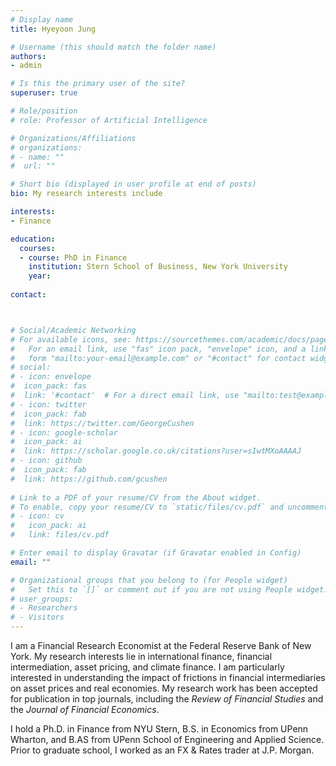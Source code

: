 ```yaml
---
# Display name
title: Hyeyoon Jung

# Username (this should match the folder name)
authors:
- admin

# Is this the primary user of the site?
superuser: true

# Role/position
# role: Professor of Artificial Intelligence

# Organizations/Affiliations
# organizations:
# - name: ""
#  url: ""

# Short bio (displayed in user profile at end of posts)
bio: My research interests include  

interests:
- Finance

education:
  courses:
  - course: PhD in Finance
    institution: Stern School of Business, New York University
    year: 
    
contact:



# Social/Academic Networking
# For available icons, see: https://sourcethemes.com/academic/docs/page-builder/#icons
#   For an email link, use "fas" icon pack, "envelope" icon, and a link in the
#   form "mailto:your-email@example.com" or "#contact" for contact widget.
# social:
# - icon: envelope
#  icon_pack: fas
#  link: '#contact'  # For a direct email link, use "mailto:test@example.org".
# - icon: twitter
#  icon_pack: fab
#  link: https://twitter.com/GeorgeCushen
# - icon: google-scholar
#  icon_pack: ai
#  link: https://scholar.google.co.uk/citations?user=sIwtMXoAAAAJ
# - icon: github
#  icon_pack: fab
#  link: https://github.com/gcushen
  
# Link to a PDF of your resume/CV from the About widget.
# To enable, copy your resume/CV to `static/files/cv.pdf` and uncomment the lines below.
# - icon: cv
#   icon_pack: ai
#   link: files/cv.pdf

# Enter email to display Gravatar (if Gravatar enabled in Config)
email: ""

# Organizational groups that you belong to (for People widget)
#   Set this to `[]` or comment out if you are not using People widget.
# user_groups:
# - Researchers
# - Visitors
---
```


I am a Financial Research Economist at the Federal Reserve Bank of New York.
My research interests lie in international finance, financial intermediation, asset pricing, and climate finance. I am particularly interested in understanding the impact of frictions in financial intermediaries on asset prices and real economies. My research work has been accepted for publication in top journals, including the *Review of Financial Studies* and the *Journal of Financial Economics*.

I hold a Ph.D. in Finance from NYU Stern, B.S. in Economics from UPenn Wharton, and B.AS from UPenn School of Engineering and Applied Science. Prior to graduate school, I worked as an FX & Rates trader at J.P. Morgan. 

